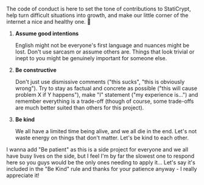 The code of conduct is here to set the tone of contributions to StatiCrypt, help turn difficult situations into growth, and make our little corner of the internet a nice and healthy one. 🌱

1. **Assume good intentions**

   English might not be everyone's first language and nuances might be lost. Don't use sarcasm or assume others are. Things that look trivial or inept to you might be genuinely important for someone else.

2. **Be constructive**

   Don't just use dismissive comments ("this sucks", "this is obviously wrong"). Try to stay as factual and concrete as possible ("this will cause problem X if Y happens"), make "I" statement ("my experience is...") and remember everything is a trade-off (though of course, some trade-offs are much better suited than others for this project).

3. **Be kind**

   We all have a limited time being alive, and we all die in the end. Let's not waste energy on things that don't matter. Let's be kind to each other.

I wanna add "Be patient" as this is a side project for everyone and we all have busy lives on the side, but I feel I'm by far the slowest one to respond here so you guys would be the only ones needing to apply it... Let's say it's included in the "Be Kind" rule and thanks for your patience anyway - I really appreciate it!
